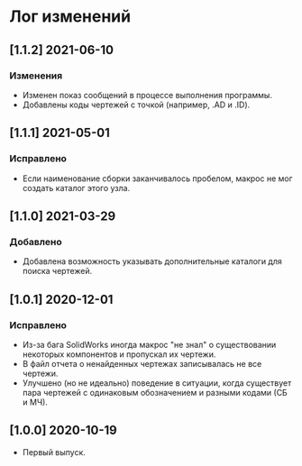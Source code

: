 ﻿# Лог изменений

[//]: # (YYYY-MM-DD)
[//]: # (Added, Changed, Deprecated, Removed, Fixed, Security)
[//]: # (Добавлено, Изменения, Устарело, Удалено, Исправлено, Безопасность)

## [1.1.2] 2021-06-10

### Изменения

- Изменен показ сообщений в процессе выполнения программы.
- Добавлены коды чертежей с точкой (например, .AD и .ID).

## [1.1.1] 2021-05-01

### Исправлено

- Если наименование сборки заканчивалось пробелом, макрос не мог создать каталог этого узла.

## [1.1.0] 2021-03-29

### Добавлено

- Добавлена возможность указывать дополнительные каталоги для поиска чертежей.

## [1.0.1] 2020-12-01

### Исправлено

- Из-за бага SolidWorks иногда макрос "не знал" о существовании некоторых компонентов и пропускал их чертежи.
- В файл отчета о ненайденных чертежах записывалась не все чертежи.
- Улучшено (но не идеально) поведение в ситуации, когда существует пара чертежей с одинаковым обозначением и разными кодами (СБ и МЧ).

## [1.0.0] 2020-10-19

- Первый выпуск.
